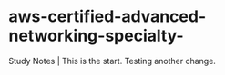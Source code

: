 # aws-certified-advanced-networking-specialty-
Study Notes |
This is the start. Testing another change.